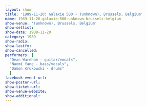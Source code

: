 ```yaml
---
layout: show
title: '1989-11-20: Galaxie 500 - (unknown), Brussels, Belgium'
name: 1989-11-20-galaxie-500-unknown-brussels-belgium
show-venue: '(unknown), Brussels, Belgium'
show-setlist: 
show-date: 1989-11-20
category: 1989
show-radio: 
show-lastfm: 
show-cancelled: 
performers: [
  "Dean Wareham - guitar/vocals",
  "Naomi Yang - bass/vocals",
  "Damon Krukowski - drums"
  ]
facebook-event-url: 
show-poster-url: 
show-ticket-url: 
show-venue-website: 
show-additional: 
---
```


